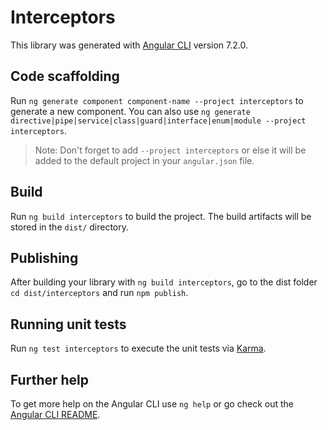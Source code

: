# Interceptors

This library was generated with [Angular CLI](https://github.com/angular/angular-cli) version 7.2.0.

## Code scaffolding

Run `ng generate component component-name --project interceptors` to generate a new component. You can also use `ng generate directive|pipe|service|class|guard|interface|enum|module --project interceptors`.
> Note: Don't forget to add `--project interceptors` or else it will be added to the default project in your `angular.json` file. 

## Build

Run `ng build interceptors` to build the project. The build artifacts will be stored in the `dist/` directory.

## Publishing

After building your library with `ng build interceptors`, go to the dist folder `cd dist/interceptors` and run `npm publish`.

## Running unit tests

Run `ng test interceptors` to execute the unit tests via [Karma](https://karma-runner.github.io).

## Further help

To get more help on the Angular CLI use `ng help` or go check out the [Angular CLI README](https://github.com/angular/angular-cli/blob/master/README.md).
